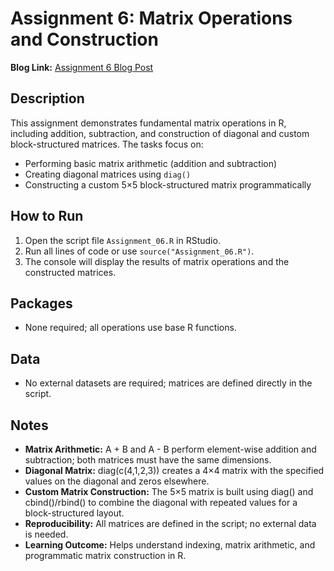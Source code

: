 # Assignment 6: Matrix Operations and Construction

**Blog Link:** [Assignment 6 Blog Post]()


## Description
This assignment demonstrates fundamental matrix operations in R, including addition, subtraction, and construction of diagonal and custom block-structured matrices. The tasks focus on:  

- Performing basic matrix arithmetic (addition and subtraction)  
- Creating diagonal matrices using `diag()`  
- Constructing a custom 5×5 block-structured matrix programmatically  

## How to Run
1. Open the script file `Assignment_06.R` in RStudio.  
2. Run all lines of code or use `source("Assignment_06.R")`.  
3. The console will display the results of matrix operations and the constructed matrices.  

## Packages
- None required; all operations use base R functions.  

## Data
- No external datasets are required; matrices are defined directly in the script.

## Notes
- **Matrix Arithmetic:** A + B and A - B perform element-wise addition and subtraction; both matrices must have the same dimensions.
- **Diagonal Matrix:** diag(c(4,1,2,3)) creates a 4×4 matrix with the specified values on the diagonal and zeros elsewhere.
- **Custom Matrix Construction:** The 5×5 matrix is built using diag() and cbind()/rbind() to combine the diagonal with repeated values for a block-structured layout.
- **Reproducibility:** All matrices are defined in the script; no external data is needed.
- **Learning Outcome:** Helps understand indexing, matrix arithmetic, and programmatic matrix construction in R.
